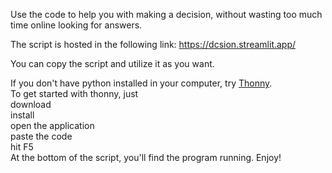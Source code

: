 Use the code to help you with making a decision, without wasting too much time online looking for answers.

The script is hosted in the following link: 
https://dcsion.streamlit.app/

You can copy the script and utilize it as you want.

If you don't have python installed in your computer, try [Thonny](https://thonny.org/).\
To get started with thonny, just\
download\
install\
open the application\
paste the code\
hit F5\
At the bottom of the script, you'll find the program running. Enjoy!

